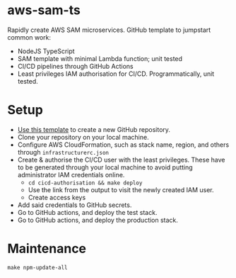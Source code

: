 #  aws-sam-ts

Rapidly create AWS SAM microservices. GitHub template to jumpstart common work:
- NodeJS TypeScript
- SAM template with minimal Lambda function; unit tested
- CI/CD pipelines through GitHub Actions
- Least privileges IAM authorisation for CI/CD. Programmatically, unit tested.

# Setup
- [Use this template][use_this_template] to create a new GitHub repository.
- Clone your repository on your local machine.
- Configure AWS CloudFormation, such as stack name, region, and others through `infrastructurerc.json`
- Create & authorise the CI/CD user with the least privileges. These have to be generated through your local machine to avoid putting administrator IAM credentials online.
  - `cd cicd-authorisation && make deploy`
  - Use the link from the output to visit the newly created IAM user.
  - Create access keys
- Add said credentials to GitHub secrets.
- Go to GitHub actions, and deploy the test stack.
- Go to GitHub actions, and deploy the production stack.
 
# Maintenance
```
make npm-update-all
```

[use_this_template]: https://github.com/rdok/aws-sam-ts/generate
